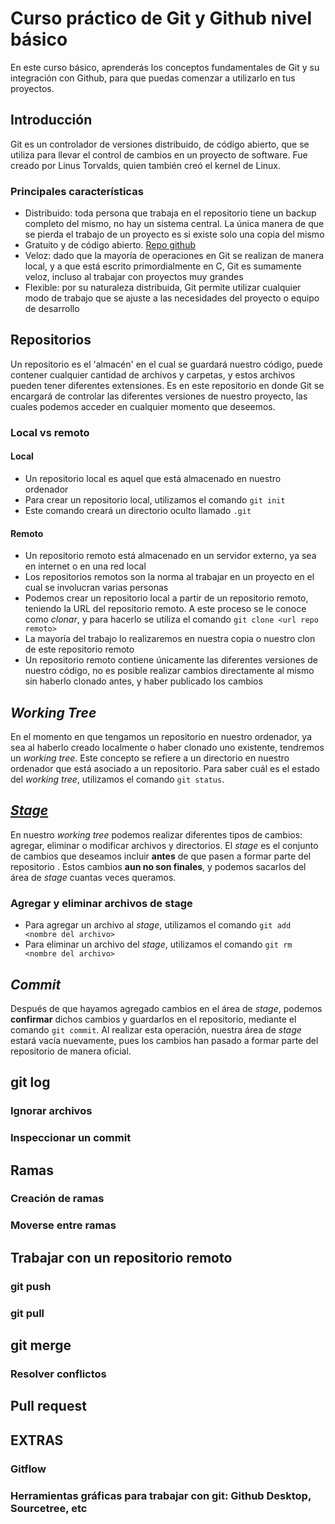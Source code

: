 # Curso práctico de Git y Github nivel básico
En este curso básico, aprenderás los conceptos fundamentales de Git y su integración con Github, para que puedas comenzar a utilizarlo en tus proyectos.
## Introducción
Git es un controlador de versiones distribuido, de código abierto, que se utiliza para llevar el control de cambios en un proyecto de software. Fue creado por Linus Torvalds, quien también creó el kernel de Linux.
### Principales características
- Distribuido: toda persona que trabaja en el repositorio tiene un backup completo del mismo, no hay un sistema central. La única manera de que se pierda el trabajo de un proyecto es si existe solo una copia del mismo
- Gratuito y de código abierto. [Repo github](https://github.com/git/git)
- Veloz: dado que la mayoría de operaciones en Git se realizan de manera local, y a que está escrito primordialmente en C, Git es sumamente veloz, incluso al trabajar con proyectos muy grandes
- Flexible: por su naturaleza distribuida, Git permite utilizar cualquier modo de trabajo que se ajuste a las necesidades del proyecto o equipo de desarrollo
## Repositorios
Un repositorio es el 'almacén' en el cual se guardará nuestro código, puede contener cualquier cantidad de archivos y carpetas, y estos archivos pueden tener diferentes extensiones. Es en este repositorio en donde Git se encargará de controlar las diferentes versiones de nuestro proyecto, las cuales podemos acceder en cualquier momento que deseemos.
### Local vs remoto
#### Local
- Un repositorio local es aquel que está almacenado en nuestro ordenador
- Para crear un repositorio local, utilizamos el comando ```git init```
- Este comando creará un directorio oculto llamado ```.git```
#### Remoto
- Un repositorio remoto está almacenado en un servidor externo, ya sea en internet o en una red local
- Los repositorios remotos son la norma al trabajar en un proyecto en el cual se involucran varias personas
- Podemos crear un repositorio local a partir de un repositorio remoto, teniendo la URL del repositorio remoto. A este proceso se le conoce como *clonar*, y para hacerlo se utiliza el comando ```git clone <url repo remoto>```
- La mayoría del trabajo lo realizaremos en nuestra copia o nuestro clon de este repositorio remoto
- Un repositorio remoto contiene únicamente las diferentes versiones de nuestro código, no es posible realizar cambios directamente al mismo sin haberlo clonado antes, y haber publicado los cambios
## *Working Tree*
En el momento en que tengamos un repositorio en nuestro ordenador, ya sea al haberlo creado localmente o haber clonado uno existente, tendremos un *working tree*. Este concepto se refiere a un directorio en nuestro ordenador que está asociado a un repositorio. Para saber cuál es el estado del *working tree*, utilizamos el comando ```git status```.
## [*Stage*](https://dev.to/sublimegeek/git-staging-area-explained-like-im-five-1anh)
En nuestro *working tree* podemos realizar diferentes tipos de cambios: agregar, eliminar o modificar archivos y directorios. El *stage* es el conjunto de cambios que deseamos incluir **antes** de que pasen a formar parte del repositorio . Estos cambios **aun no son finales**, y podemos sacarlos del área de *stage* cuantas veces queramos. 
### Agregar y eliminar archivos de stage
- Para agregar un archivo al *stage*, utilizamos el comando ```git add <nombre del archivo>```
- Para eliminar un archivo del *stage*, utilizamos el comando ```git rm <nombre del archivo>```
## *Commit*
Después de que hayamos agregado cambios en el área de *stage*, podemos **confirmar** dichos cambios y guardarlos en el repositorio, mediante el comando ```git commit```. Al realizar esta operación, nuestra área de *stage* estará vacía nuevamente, pues los cambios han pasado a formar parte del repositorio de manera oficial.
## git log
### Ignorar archivos
### Inspeccionar un commit
## Ramas
### Creación de ramas
### Moverse entre ramas
## Trabajar con un repositorio remoto
### git push
### git pull
## git merge
### Resolver conflictos
## Pull request
## EXTRAS
### Gitflow
### Herramientas gráficas para trabajar con git: Github Desktop, Sourcetree, etc
